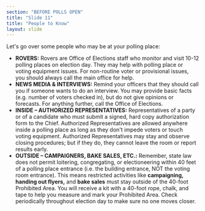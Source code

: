 ```yaml
---
section: "BEFORE POLLS OPEN"
title: "Slide 11"
title: "People to Know"
layout: slide
---
```


Let's go over some people who may be at your polling place:

- **ROVERS:** Rovers are Office of Elections staff who monitor and visit 10-12 polling places on election day. They may help with polling place or voting equipment issues. For non-routine voter or provisional issues, you should always call the main office for help.
- **NEWS MEDIA & INTERVIEWS:** Remind your officers that they should call you if someone wants to do an interview. You may provide basic facts (e.g. number of voters checked in), but do not give opinions or forecasts. For anything further, call the Office of Elections.
- **INSIDE – AUTHORIZED REPRESENTATIVES:** Representatives of a party or of a candidate who must submit a signed, hard copy authorization form to the Chief. Authorized Representatives are allowed anywhere inside a polling place as long as they don't impede voters or touch voting equipment. Authorized Representatives may stay and observe closing procedures; but if they do, they cannot leave the room or report results early.
- **OUTSIDE – CAMPAIGNERS, BAKE SALES, ETC.:** Remember, state law does not permit loitering, congregating, or electioneering within 40 feet of a polling place entrance (i.e. the building entrance, NOT the voting room entrance). This means restricted activities like **campaigning, handing out flyers,** and **bake sales** must stay outside of the 40-foot Prohibited Area. You will receive a kit with a 40-foot rope, chalk, and tape to help you measure and mark your Prohibited Area. Check periodically throughout election day to make sure no one moves closer.